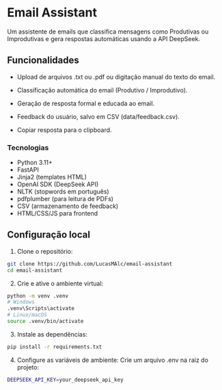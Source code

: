 # Email Assistant

Um assistente de emails que classifica mensagens como Produtivas ou Improdutivas e gera respostas automáticas usando a API DeepSeek.

## Funcionalidades

- Upload de arquivos .txt ou .pdf ou digitação manual do texto do email.

- Classificação automática do email (Produtivo / Improdutivo).

- Geração de resposta formal e educada ao email.

- Feedback do usuário, salvo em CSV (data/feedback.csv).

- Copiar resposta para o clipboard.

### Tecnologias

- Python 3.11+
- FastAPI
- Jinja2 (templates HTML)
- OpenAI SDK (DeepSeek API)
- NLTK (stopwords em português)
- pdfplumber (para leitura de PDFs)
- CSV (armazenamento de feedback)
- HTML/CSS/JS para frontend

## Configuração local

1. Clone o repositório:

```bash
git clone https://github.com/LucasMAlc/email-assistant
cd email-assistant
```

2. Crie e ative o ambiente virtual:

```bash
python -m venv .venv
# Windows
.venv\Scripts\activate
# Linux/macOS
source .venv/bin/activate
```

3. Instale as dependências:

```bash
pip install -r requirements.txt
```

4. Configure as variáveis de ambiente:
Crie um arquivo .env na raiz do projeto:

```bash
DEEPSEEK_API_KEY=your_deepseek_api_key
```